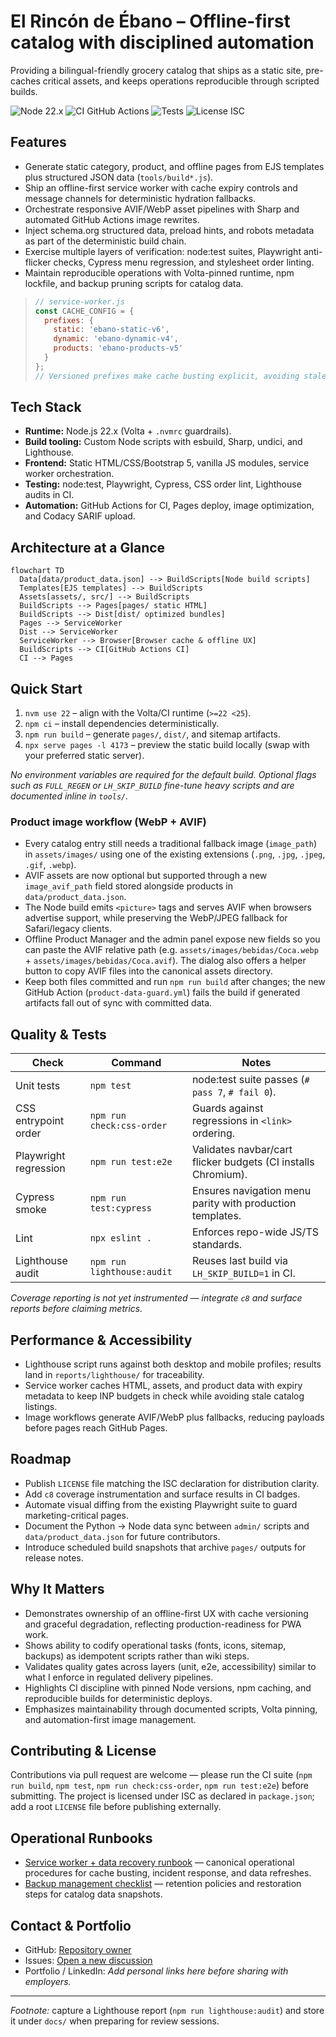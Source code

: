 # El Rincón de Ébano – Offline-first catalog with disciplined automation

Providing a bilingual-friendly grocery catalog that ships as a static site, pre-caches critical assets, and keeps operations reproducible through scripted builds.

![Node 22.x](https://img.shields.io/badge/node-22.x-339933?logo=node.js) ![CI GitHub Actions](https://img.shields.io/badge/ci-GitHub%20Actions-2088FF?logo=githubactions) ![Tests](https://img.shields.io/badge/tests-node%3Atest%20%2B%20Playwright%20%2B%20Cypress-6A5ACD?logo=github) ![License ISC](https://img.shields.io/badge/license-ISC-blue)

## Features
- Generate static category, product, and offline pages from EJS templates plus structured JSON data (`tools/build*.js`).
- Ship an offline-first service worker with cache expiry controls and message channels for deterministic hydration fallbacks. 
- Orchestrate responsive AVIF/WebP asset pipelines with Sharp and automated GitHub Actions image rewrites. 
- Inject schema.org structured data, preload hints, and robots metadata as part of the deterministic build chain. 
- Exercise multiple layers of verification: node:test suites, Playwright anti-flicker checks, Cypress menu regression, and stylesheet order linting. 
- Maintain reproducible operations with Volta-pinned runtime, npm lockfile, and backup pruning scripts for catalog data. 

> ```js
> // service-worker.js
> const CACHE_CONFIG = {
>   prefixes: {
>     static: 'ebano-static-v6',
>     dynamic: 'ebano-dynamic-v4',
>     products: 'ebano-products-v5'
>   }
> };
> // Versioned prefixes make cache busting explicit, avoiding stale assets after data refreshes.
> ```

## Tech Stack
- **Runtime:** Node.js 22.x (Volta + `.nvmrc` guardrails). 
- **Build tooling:** Custom Node scripts with esbuild, Sharp, undici, and Lighthouse. 
- **Frontend:** Static HTML/CSS/Bootstrap 5, vanilla JS modules, service worker orchestration. 
- **Testing:** node:test, Playwright, Cypress, CSS order lint, Lighthouse audits in CI. 
- **Automation:** GitHub Actions for CI, Pages deploy, image optimization, and Codacy SARIF upload. 

## Architecture at a Glance
```mermaid
flowchart TD
  Data[data/product_data.json] --> BuildScripts[Node build scripts]
  Templates[EJS templates] --> BuildScripts
  Assets[assets/, src/] --> BuildScripts
  BuildScripts --> Pages[pages/ static HTML]
  BuildScripts --> Dist[dist/ optimized bundles]
  Pages --> ServiceWorker
  Dist --> ServiceWorker
  ServiceWorker --> Browser[Browser cache & offline UX]
  BuildScripts --> CI[GitHub Actions CI]
  CI --> Pages
```

## Quick Start
1. `nvm use 22` – align with the Volta/CI runtime (`>=22 <25`).
2. `npm ci` – install dependencies deterministically.
3. `npm run build` – generate `pages/`, `dist/`, and sitemap artifacts.
4. `npx serve pages -l 4173` – preview the static build locally (swap with your preferred static server).

_No environment variables are required for the default build. Optional flags such as `FULL_REGEN` or `LH_SKIP_BUILD` fine-tune heavy scripts and are documented inline in `tools/`._

### Product image workflow (WebP + AVIF)
- Every catalog entry still needs a traditional fallback image (`image_path`) in `assets/images/` using one of the existing extensions (`.png`, `.jpg`, `.jpeg`, `.gif`, `.webp`).
- AVIF assets are now optional but supported through a new `image_avif_path` field stored alongside products in `data/product_data.json`.
- The Node build emits `<picture>` tags and serves AVIF when browsers advertise support, while preserving the WebP/JPEG fallback for Safari/legacy clients.
- Offline Product Manager and the admin panel expose new fields so you can paste the AVIF relative path (e.g. `assets/images/bebidas/Coca.webp` + `assets/images/bebidas/Coca.avif`). The dialog also offers a helper button to copy AVIF files into the canonical assets directory.
- Keep both files committed and run `npm run build` after changes; the new GitHub Action (`product-data-guard.yml`) fails the build if generated artifacts fall out of sync with committed data.

## Quality & Tests
| Check | Command | Notes |
| --- | --- | --- |
| Unit tests | `npm test` | node:test suite passes (`# pass 7`, `# fail 0`). |
| CSS entrypoint order | `npm run check:css-order` | Guards against regressions in `<link>` ordering. |
| Playwright regression | `npm run test:e2e` | Validates navbar/cart flicker budgets (CI installs Chromium). |
| Cypress smoke | `npm run test:cypress` | Ensures navigation menu parity with production templates. |
| Lint | `npx eslint .` | Enforces repo-wide JS/TS standards. |
| Lighthouse audit | `npm run lighthouse:audit` | Reuses last build via `LH_SKIP_BUILD=1` in CI. |

*Coverage reporting is not yet instrumented — integrate `c8` and surface reports before claiming metrics.*

## Performance & Accessibility
- Lighthouse script runs against both desktop and mobile profiles; results land in `reports/lighthouse/` for traceability. 
- Service worker caches HTML, assets, and product data with expiry metadata to keep INP budgets in check while avoiding stale catalog listings. 
- Image workflows generate AVIF/WebP plus fallbacks, reducing payloads before pages reach GitHub Pages. 

## Roadmap
- Publish `LICENSE` file matching the ISC declaration for distribution clarity.
- Add `c8` coverage instrumentation and surface results in CI badges.
- Automate visual diffing from the existing Playwright suite to guard marketing-critical pages.
- Document the Python → Node data sync between `admin/` scripts and `data/product_data.json` for future contributors.
- Introduce scheduled build snapshots that archive `pages/` outputs for release notes.

## Why It Matters
- Demonstrates ownership of an offline-first UX with cache versioning and graceful degradation, reflecting production-readiness for PWA work. 
- Shows ability to codify operational tasks (fonts, icons, sitemap, backups) as idempotent scripts rather than wiki steps. 
- Validates quality gates across layers (unit, e2e, accessibility) similar to what I enforce in regulated delivery pipelines. 
- Highlights CI discipline with pinned Node versions, npm caching, and reproducible builds for deterministic deploys. 
- Emphasizes maintainability through documented scripts, Volta pinning, and automation-first image management. 

## Contributing & License
Contributions via pull request are welcome — please run the CI suite (`npm run build`, `npm test`, `npm run check:css-order`, `npm run test:e2e`) before submitting. The project is licensed under ISC as declared in `package.json`; add a root `LICENSE` file before publishing externally.

## Operational Runbooks
- [Service worker + data recovery runbook](docs/operations/RUNBOOK.md) — canonical operational procedures for cache busting, incident response, and data refreshes.
- [Backup management checklist](docs/operations/BACKUP.md) — retention policies and restoration steps for catalog data snapshots.

## Contact & Portfolio
- GitHub: [Repository owner](../../..)
- Issues: [Open a new discussion](../../issues/new/choose)
- Portfolio / LinkedIn: _Add personal links here before sharing with employers._

---

*Footnote:* capture a Lighthouse report (`npm run lighthouse:audit`) and store it under `docs/` when preparing for review sessions.
